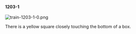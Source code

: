 #### 1203-1
![train-1203-1-0.png](https://github.com/lil-lab/nlvr/raw/master/nlvr/train/images/18/train-1203-1-0.png "train-1203-1-0.png")

There is a yellow square closely touching the bottom of a box.